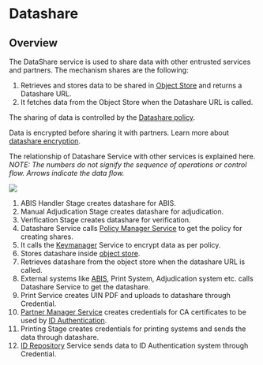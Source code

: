 # Datashare

## Overview

The DataShare service is used to share data with other entrusted services and partners. The mechanism shares are the following:

1. Retrieves and stores data to be shared in [Object Store](broken-reference/) and returns a Datashare URL.
2. It fetches data from the Object Store when the Datashare URL is called.

The sharing of data is controlled by the [Datashare policy](modules/partner-management-services/pms-existing/auth-credential-partner/partner-policies.md#datashare-policy).

Data is encrypted before sharing it with partners. Learn more about [datashare encryption](data-protection.md#datashare).

The relationship of Datashare Service with other services is explained here. _NOTE: The numbers do not signify the sequence of operations or control flow. Arrows indicate the data flow._

![](\_images/datashare.png)

1. ABIS Handler Stage creates datashare for ABIS.
2. Manual Adjudication Stage creates datashare for adjudication.
3. Verification Stage creates datashare for verification.
4. Datashare Service calls [Policy Manager Service](partner-management-services.md#policy-management-service) to get the policy for creating shares.
5. It calls the [Keymanager](keymanager.md) Service to encrypt data as per policy.
6. Stores datashare inside [object store](broken-reference/).
7. Retrieves datashare from the object store when the datashare URL is called.
8. External systems like [ABIS](abis.md), Print System, Adjudication system etc. calls Datashare Service to get the datashare.
9. Print Service creates UIN PDF and uploads to datashare through Credential.
10. [Partner Manager Service](partner-management-services.md) creates credentials for CA certificates to be used by [ID Authentication](id-authentication.md).
11. Printing Stage creates credentials for printing systems and sends the data through datashare.
12. [ID Repository](id-repository.md) Service sends data to ID Authentication system through Credential.
